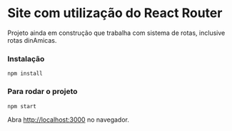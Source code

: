 # Site com utilização do React Router

Projeto ainda em construção que trabalha com sistema de rotas, inclusive rotas dinAmicas.

### Instalação
`npm install`


### Para rodar o projeto
`npm start`

Abra [http://localhost:3000](http://localhost:3000) no navegador.



